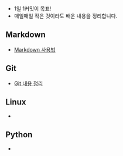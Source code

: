 * 1일 1커밋이 목표!
* 매일매일 작은 것이라도 배운 내용을 정리합니다.



## Markdown
* [Markdown 사용법](https://github.com/puurib/TIL/blob/master/Markdown/Markdown.md)



## Git

* [Git 내용 정리](https://github.com/puurib/TIL/blob/master/Git/Git.md)




## Linux

* 



## Python

* 